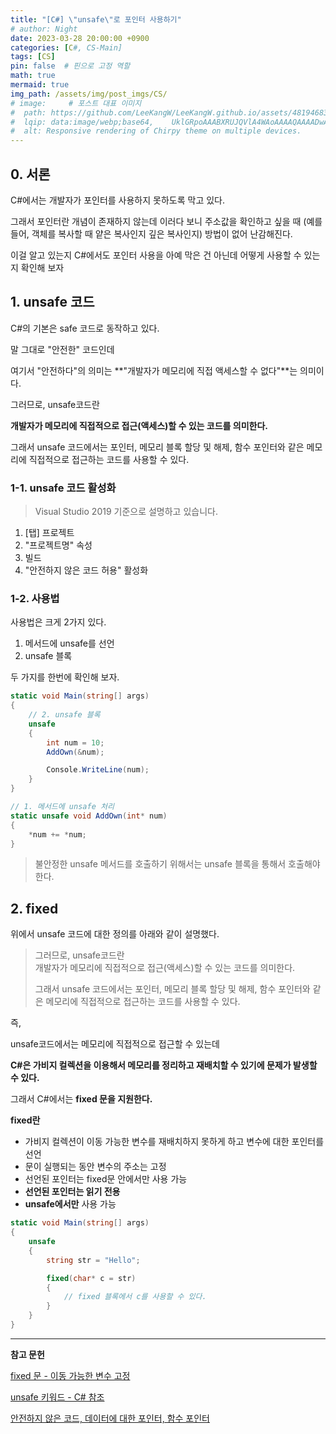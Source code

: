 ```yaml
---
title: "[C#] \"unsafe\"로 포인터 사용하기"
# author: Night
date: 2023-03-28 20:00:00 +0900
categories: [C#, CS-Main]
tags: [CS]
pin: false  # 핀으로 고정 역할
math: true
mermaid: true
img_path: /assets/img/post_imgs/CS/
# image:     # 포스트 대표 이미지
#  path: https://github.com/LeeKangW/LeeKangW.github.io/assets/48194683/7e5b8251-2544-4eea-b702-ad59aa404e9e
#  lqip: data:image/webp;base64,    UklGRpoAAABXRUJQVlA4WAoAAAAQAAAADwAABwAAQUxQSDIAAAARL0AmbZurmr57yyIiqE8oiG0bejIYEQTgqiDA9vqnsUSI6H+oAERp2HZ65qP/VIAWAFZQOCBCAAAA8AEAnQEqEAAIAAVAfCWkAALp8sF8rgRgAP7o9FDvMCkMde9PK7euH5M1m6VWoDXf2FkP3BqV0ZYbO6NA/VFIAAAA
#  alt: Responsive rendering of Chirpy theme on multiple devices.
---
```


## 0\. 서론

C#에서는 개발자가 포인터를 사용하지 못하도록 막고 있다.

그래서 포인터란 개념이 존재하지 않는데 이러다 보니 주소값을 확인하고 싶을 때 (예를 들어, 객체를 복사할 때 얕은 복사인지 깊은 복사인지) 방법이 없어 난감해진다.

이걸 알고 있는지 C#에서도 포인터 사용을 아예 막은 건 아닌데 어떻게 사용할 수 있는지 확인해 보자 

## 1\. unsafe 코드

C#의 기본은 safe 코드로 동작하고 있다.

말 그대로 "안전한" 코드인데

여기서 "안전하다"의 의미는 **"개발자가 메모리에 직접 액세스할 수 없다"**는 의미이다.

그러므로, unsafe코드란

**개발자가 메모리에 직접적으로 접근(액세스)할 수 있는 코드를 의미한다.**

그래서 unsafe 코드에서는 포인터, 메모리 블록 할당 및 해제, 함수 포인터와 같은 메모리에 직접적으로 접근하는 코드를 사용할 수 있다.

### 1-1. unsafe 코드 활성화

> Visual Studio 2019 기준으로 설명하고 있습니다.

1.  \[탭\] 프로젝트
2.  "프로젝트명" 속성
3.  빌드
4.  "안전하지 않은 코드 허용" 활성화

### 1-2. 사용법

사용법은 크게 2가지 있다.

1.  메서드에 unsafe를 선언
2.  unsafe 블록

두 가지를 한번에 확인해 보자.

```cs
static void Main(string[] args)
{
    // 2. unsafe 블록
    unsafe
    {
        int num = 10;
        AddOwn(&num);

        Console.WriteLine(num);
    }
}

// 1. 메서드에 unsafe 처리
static unsafe void AddOwn(int* num)
{
    *num += *num;
}
```

> 불안정한 unsafe 메서드를 호출하기 위해서는 unsafe 블록을 통해서 호출해야 한다.

## 2\. fixed

위에서 unsafe 코드에 대한 정의를 아래와 같이 설명했다.

> 그러므로, unsafe코드란  
> 개발자가 메모리에 직접적으로 접근(액세스)할 수 있는 코드를 의미한다.  
>   
> 그래서 unsafe 코드에서는 포인터, 메모리 블록 할당 및 해제, 함수 포인터와 같은 메모리에 직접적으로 접근하는 코드를 사용할 수 있다.

즉,

unsafe코드에서는 메모리에 직접적으로 접근할 수 있는데

**C#은 가비지 컬렉션을 이용해서 메모리를 정리하고 재배치할 수 있기에 문제가 발생할 수 있다.**

그래서 C#에서는 **fixed 문을 지원한다.**

**fixed란**

-   가비지 컬렉션이 이동 가능한 변수를 재배치하지 못하게 하고 변수에 대한 포인터를 선언
-   문이 실행되는 동안 변수의 주소는 고정
-   선언된 포인터는 fixed문 안에서만 사용 가능
-   **선언된 포인터는 읽기 전용**
-   **unsafe에서만** 사용 가능

```cs
static void Main(string[] args)
{
    unsafe
    {
        string str = "Hello";

        fixed(char* c = str)
        {
            // fixed 블록에서 c를 사용할 수 있다.
        }
    }
}
```

---

**참고 문헌**

[fixed 문 - 이동 가능한 변수 고정](https://learn.microsoft.com/ko-kr/dotnet/csharp/language-reference/statements/fixed)

[unsafe 키워드 - C# 참조](https://learn.microsoft.com/ko-kr/dotnet/csharp/language-reference/keywords/unsafe)

[안전하지 않은 코드, 데이터에 대한 포인터, 함수 포인터](https://learn.microsoft.com/ko-kr/dotnet/csharp/language-reference/unsafe-code)